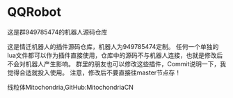 # QQRobot
这是群949785474的机器人源码仓库

这是情迁机器人的插件源码仓库，机器人为949785474定制。
任何一个单独的lua文件都可以作为插件直接使用，仓库中的源码不与机器人连接，也就是修改后不会对机器人产生影响。
群里的朋友也可以修改这些插件，Commit说明一下，我觉得合适就投入使用。
注意，修改后不要直接往master节点存！

线粒体Mitochondria,GitHub:MitochondriaCN
